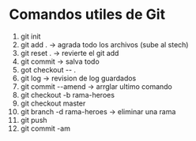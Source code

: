 # Comandos utiles de Git

1. git init
2. git add .    -> agrada todo los archivos (sube al stech)
3. git reset .   -> revierte el git add
4. git commit     -> salva todo
5. got checkout -- .
6. git log     -> revision de log guardados
7. git commit --amend    -> arrglar ultimo comando
8. git checkout -b rama-heroes
9. git checkout master
10. git branch -d rama-heroes    -> eliminar una rama
11. git push
12. git commit -am